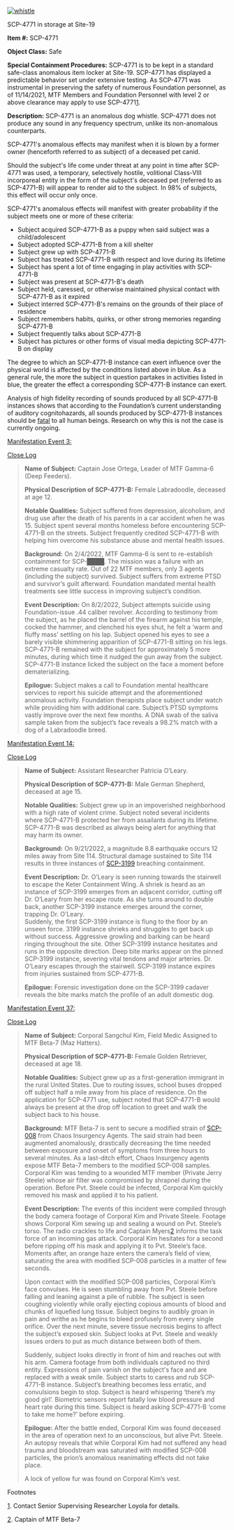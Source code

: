 [![whistle](http://scp-wiki.wdfiles.com/local--resized-images/scp-4771/whistle/medium.jpg)](http://scp-wiki.wdfiles.com/local--files/scp-4771/whistle)

SCP-4771 in storage at Site-19

**Item #:** SCP-4771

**Object Class:** Safe

**Special Containment Procedures:** SCP-4771 is to be kept in a standard safe-class anomalous item locker at Site-19. SCP-4771 has displayed a predictable behavior set under extensive testing. As SCP-4771 was instrumental in preserving the safety of numerous Foundation personnel, as of 11/14/2021, MTF Members and Foundation Personnel with level 2 or above clearance may apply to use SCP-4771[1](javascript:;).

**Description:** SCP-4771 is an anomalous dog whistle. SCP-4771 does not produce any sound in any frequency spectrum, unlike its non-anomalous counterparts.

SCP-4771's anomalous effects may manifest when it is blown by a former owner (henceforth referred to as subject) of a deceased pet canid.

Should the subject's life come under threat at any point in time after SCP-4771 was used, a temporary, selectively hostile, volitional Class-VIII incorporeal entity in the form of the subject's deceased pet (referred to as SCP-4771-B) will appear to render aid to the subject. In 98% of subjects, this effect will occur only once.

SCP-4771's anomalous effects will manifest with greater probability if the subject meets one or more of these criteria:

*   Subject acquired SCP-4771-B as a puppy when said subject was a child/adolescent
*   Subject adopted SCP-4771-B from a kill shelter
*   Subject grew up with SCP-4771-B
*   Subject has treated SCP-4771-B with respect and love during its lifetime
*   Subject has spent a lot of time engaging in play activities with SCP-4771-B
*   Subject was present at SCP-4771-B's death
*   Subject held, caressed, or otherwise maintained physical contact with SCP-4771-B as it expired
*   Subject interred SCP-4771-B's remains on the grounds of their place of residence
*   Subject remembers habits, quirks, or other strong memories regarding SCP-4771-B
*   Subject frequently talks about SCP-4771-B
*   Subject has pictures or other forms of visual media depicting SCP-4771-B on display

The degree to which an SCP-4771-B instance can exert influence over the physical world is affected by the conditions listed above in blue. As a general rule, the more the subject in question partakes in activities listed in blue, the greater the effect a corresponding SCP-4771-B instance can exert.

Analysis of high fidelity recording of sounds produced by all SCP-4771-B instances shows that according to the Foundation’s current understanding of auditory cognitohazards, all sounds produced by SCP-4771-B instances should be [fatal](http://www.scp-wiki.net/scp-2111) to all human beings. Research on why this is not the case is currently ongoing.

 [Manifestation Event 3:](javascript:;)

[Close Log](javascript:;)

> **Name of Subject:** Captain Jose Ortega, Leader of MTF Gamma-6 (Deep Feeders).
> 
> **Physical Description of SCP-4771-B:** Female Labradoodle, deceased at age 12.
> 
> **Notable Qualities:** Subject suffered from depression, alcoholism, and drug use after the death of his parents in a car accident when he was 15. Subject spent several months homeless before encountering SCP-4771-B on the streets. Subject frequently credited SCP-4771-B with helping him overcome his substance abuse and mental health issues.
> 
> **Background:** On 2/4/2022, MTF Gamma-6 is sent to re-establish containment for SCP-████. The mission was a failure with an extreme casualty rate. Out of 22 MTF members, only 3 agents (including the subject) survived. Subject suffers from extreme PTSD and survivor’s guilt afterward. Foundation mandated mental health treatments see little success in improving subject’s condition.
> 
> **Event Description:** On 8/2/2022, Subject attempts suicide using Foundation-issue .44 caliber revolver. According to testimony from the subject, as he placed the barrel of the firearm against his temple, cocked the hammer, and clenched his eyes shut, he felt a ‘warm and fluffy mass’ settling on his lap. Subject opened his eyes to see a barely visible shimmering apparition of SCP-4771-B sitting on his legs. SCP-4771-B remained with the subject for approximately 5 more minutes, during which time it nudged the gun away from the subject. SCP-4771-B instance licked the subject on the face a moment before dematerializing.
> 
> **Epilogue:** Subject makes a call to Foundation mental healthcare services to report his suicide attempt and the aforementioned anomalous activity. Foundation therapists place subject under watch while providing him with additional care. Subject’s PTSD symptoms vastly improve over the next few months. A DNA swab of the saliva sample taken from the subject’s face reveals a 98.2% match with a dog of a Labradoodle breed.

 [Manifestation Event 14:](javascript:;)

[Close Log](javascript:;)

> **Name of Subject:** Assistant Researcher Patricia O’Leary.
> 
> **Physical Description of SCP-4771-B:** Male German Shepherd, deceased at age 15.
> 
> **Notable Qualities:** Subject grew up in an impoverished neighborhood with a high rate of violent crime. Subject noted several incidents where SCP-4771-B protected her from assailants during its lifetime. SCP-4771-B was described as always being alert for anything that may harm its owner.
> 
> **Background:** On 9/21/2022, a magnitude 8.8 earthquake occurs 12 miles away from Site 114. Structural damage sustained to Site 114 results in three instances of [SCP-3199](http://www.scp-wiki.net/scp-3199) breaching containment.
> 
> **Event Description:** Dr. O’Leary is seen running towards the stairwell to escape the Keter Containment Wing. A shriek is heard as an instance of SCP-3199 emerges from an adjacent corridor, cutting off Dr. O’Leary from her escape route. As she turns around to double back, another SCP-3199 instance emerges around the corner, trapping Dr. O’Leary.  
> Suddenly, the first SCP-3199 instance is flung to the floor by an unseen force. 3199 instance shrieks and struggles to get back up without success. Aggressive growling and barking can be heard ringing throughout the site. Other SCP-3199 instance hesitates and runs in the opposite direction. Deep bite marks appear on the pinned SCP-3199 instance, severing vital tendons and major arteries. Dr. O’Leary escapes through the stairwell. SCP-3199 instance expires from injuries sustained from SCP-4771-B.
> 
> **Epilogue:** Forensic investigation done on the SCP-3199 cadaver reveals the bite marks match the profile of an adult domestic dog.

 [Manifestation Event 37:](javascript:;)

[Close Log](javascript:;)

> **Name of Subject:** Corporal Sangchul Kim, Field Medic Assigned to MTF Beta-7 (Maz Hatters).
> 
> **Physical Description of SCP-4771-B:** Female Golden Retriever, deceased at age 18.
> 
> **Notable Qualities:** Subject grew up as a first-generation immigrant in the rural United States. Due to routing issues, school buses dropped off subject half a mile away from his place of residence. On the application for SCP-4771 use, subject noted that SCP-4771-B would always be present at the drop off location to greet and walk the subject back to his house.
> 
> **Background:** MTF Beta-7 is sent to secure a modified strain of [SCP-008](http://www.scp-wiki.net/scp-008) from Chaos Insurgency Agents. The said strain had been augmented anomalously, drastically decreasing the time needed between exposure and onset of symptoms from three hours to several minutes. As a last-ditch effort, Chaos Insurgency agents expose MTF Beta-7 members to the modified SCP-008 samples. Corporal Kim was tending to a wounded MTF member (Private Jerry Steele) whose air filter was compromised by shrapnel during the operation. Before Pvt. Steele could be infected, Corporal Kim quickly removed his mask and applied it to his patient.
> 
> **Event Description:** The events of this incident were compiled through the body camera footage of Corporal Kim and Private Steele. Footage shows Corporal Kim sewing up and sealing a wound on Pvt. Steele’s torso. The radio crackles to life and Captain Myers[2](javascript:;) informs the task force of an incoming gas attack. Corporal Kim hesitates for a second before ripping off his mask and applying it to Pvt. Steele’s face. Moments after, an orange haze enters the camera’s field of view, saturating the area with modified SCP-008 particles in a matter of few seconds.
> 
> Upon contact with the modified SCP-008 particles, Corporal Kim’s face convulses. He is seen stumbling away from Pvt. Steele before falling and leaning against a pile of rubble. The subject is seen coughing violently while orally ejecting copious amounts of blood and chunks of liquefied lung tissue. Subject begins to audibly groan in pain and writhe as he begins to bleed profusely from every single orifice. Over the next minute, severe tissue necrosis begins to affect the subject’s exposed skin. Subject looks at Pvt. Steele and weakly issues orders to put as much distance between both of them.
> 
> Suddenly, subject looks directly in front of him and reaches out with his arm. Camera footage from both individuals captured no third entity. Expressions of pain vanish on the subject's face and are replaced with a weak smile. Subject starts to caress and rub SCP-4771-B instance. Subject’s breathing becomes less erratic, and convulsions begin to stop. Subject is heard whispering ‘there’s my good girl’. Biometric sensors report fatally low blood pressure and heart rate during this time. Subject is heard asking SCP-4771-B ‘come to take me home?’ before expiring.
> 
> **Epilogue:** After the battle ended, Corporal Kim was found deceased in the area of operation next to an unconscious, but alive Pvt. Steele. An autopsy reveals that while Corporal Kim had not suffered any head trauma and bloodstream was saturated with modified SCP-008 particles, the prion’s anomalous reanimating effects did not take place.
> 
> A lock of yellow fur was found on Corporal Kim’s vest.

Footnotes

[1](javascript:;). Contact Senior Supervising Researcher Loyola for details.

[2](javascript:;). Captain of MTF Beta-7
